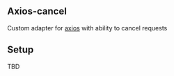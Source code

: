 ## Axios-cancel

Custom adapter for [axios] with ability to cancel requests

## Setup

TBD

[axios]: https://github.com/mzabriskie/axios
